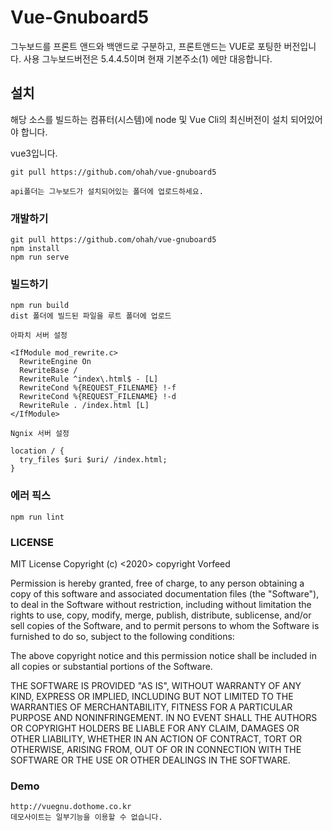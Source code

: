 # Vue-Gnuboard5

그누보드를 프론트 앤드와 백앤드로 구분하고, 프론트앤드는 VUE로 포팅한 버전입니다.
사용 그누보드버전은 5.4.4.5이며 현재 기본주소(1) 에만 대응합니다.

## 설치


해당 소스를 빌드하는 컴퓨터(시스템)에 node 및 Vue Cli의 최신버전이 설치 되어있어야 합니다.

vue3입니다.

```
git pull https://github.com/ohah/vue-gnuboard5

api폴더는 그누보드가 설치되어있는 폴더에 업로드하세요.

```

### 개발하기
```
git pull https://github.com/ohah/vue-gnuboard5
npm install
npm run serve
```

### 빌드하기
```
npm run build
dist 폴더에 빌드된 파일을 루트 폴더에 업로드

아파치 서버 설정

<IfModule mod_rewrite.c>
  RewriteEngine On
  RewriteBase /
  RewriteRule ^index\.html$ - [L]
  RewriteCond %{REQUEST_FILENAME} !-f
  RewriteCond %{REQUEST_FILENAME} !-d
  RewriteRule . /index.html [L]
</IfModule>

Ngnix 서버 설정

location / {
  try_files $uri $uri/ /index.html;
}
```

### 에러 픽스
```
npm run lint
```

### LICENSE

MIT License
Copyright (c) <2020> copyright Vorfeed

Permission is hereby granted, free of charge, to any person obtaining a copy of this software and associated documentation files (the "Software"), to deal in the Software without restriction, including without limitation the rights to use, copy, modify, merge, publish, distribute, sublicense, and/or sell copies of the Software, and to permit persons to whom the Software is furnished to do so, subject to the following conditions:

The above copyright notice and this permission notice shall be included in all copies or substantial portions of the Software.

THE SOFTWARE IS PROVIDED "AS IS", WITHOUT WARRANTY OF ANY KIND, EXPRESS OR IMPLIED, INCLUDING BUT NOT LIMITED TO THE WARRANTIES OF MERCHANTABILITY, FITNESS FOR A PARTICULAR PURPOSE AND NONINFRINGEMENT. IN NO EVENT SHALL THE AUTHORS OR COPYRIGHT HOLDERS BE LIABLE FOR ANY CLAIM, DAMAGES OR OTHER LIABILITY, WHETHER IN AN ACTION OF CONTRACT, TORT OR OTHERWISE, ARISING FROM, OUT OF OR IN CONNECTION WITH THE SOFTWARE OR THE USE OR OTHER DEALINGS IN THE SOFTWARE.

### Demo
``` 
http://vuegnu.dothome.co.kr
데모사이트는 일부기능을 이용할 수 없습니다.
```
